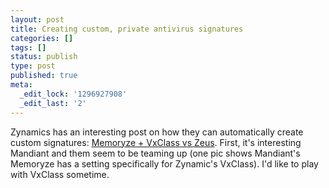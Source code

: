 ```yaml
---
layout: post
title: Creating custom, private antivirus signatures
categories: []
tags: []
status: publish
type: post
published: true
meta:
  _edit_lock: '1296927908'
  _edit_last: '2'
---
```

Zynamics has an interesting post on how they can automatically create custom signatures: <a href="http://blog.zynamics.com/2011/01/27/memoryze-vxclass-vs-zeus/">Memoryze + VxClass vs Zeus</a>.  First, it's interesting Mandiant and them seem to be teaming up (one pic shows Mandiant's Memoryze has a setting specifically for Zynamic's VxClass).  I'd like to play with VxClass sometime.
